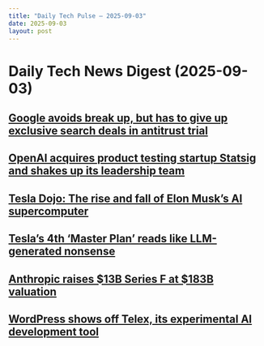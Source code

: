 ```yaml
---
title: "Daily Tech Pulse – 2025-09-03"
date: 2025-09-03
layout: post
---
```


# Daily Tech News Digest (2025-09-03)

## [Google avoids break up, but has to give up exclusive search deals in antitrust trial](https://techcrunch.com/2025/09/02/google-avoids-break-up-faces-new-oversight-in-search-antitrust-trial/)


## [OpenAI acquires product testing startup Statsig and shakes up its leadership team](https://techcrunch.com/2025/09/02/openai-acquires-product-testing-startup-statsig-and-shakes-up-its-leadership-team/)


## [Tesla Dojo: The rise and fall of Elon Musk’s AI supercomputer](https://techcrunch.com/2025/09/02/tesla-dojo-the-rise-and-fall-of-elon-musks-ai-supercomputer/)


## [Tesla’s 4th ‘Master Plan’ reads like LLM-generated nonsense](https://techcrunch.com/2025/09/02/teslas-4th-master-plan-reads-like-llm-generated-nonsense/)


## [Anthropic raises $13B Series F at $183B valuation](https://techcrunch.com/2025/09/02/anthropic-raises-13b-series-f-at-183b-valuation/)


## [WordPress shows off Telex, its experimental AI development tool](https://techcrunch.com/2025/09/02/wordpress-shows-off-telex-its-experimental-ai-development-tool/)

